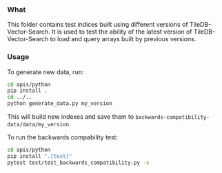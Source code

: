 ### What
This folder contains test indices built using different versions of TileDB-Vector-Search. It is used to test the ability of the latest version of TileDB-Vector-Search to load and query arrays built by previous versions.

### Usage
To generate new data, run:
```bash
cd apis/python
pip install .
cd ../..
python generate_data.py my_version
```
This will build new indexes and save them to `backwards-compatibility-data/data/my_version`.

To run the backwards compability test:
```bash
cd apis/python
pip install ".[test]"
pytest test/test_backwards_compatibility.py -s
```